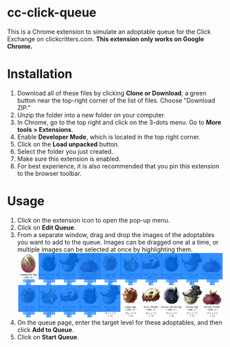 # cc-click-queue
This is a Chrome extension to simulate an adoptable queue for the Click Exchange on clickcritters.com. **This extension only works on Google Chrome.**
# Installation
1. Download all of these files by clicking **Clone or Download**, a green button near the top-right corner of the list of files. Choose "Download ZIP."
2. Unzip the folder into a new folder on your computer.
3. In Chrome, go to the top right and click on the 3-dots menu. Go to **More tools > Extensions**.
4. Enable **Developer Mode**, which is located in the top right corner.
5. Click on the **Load unpacked** button.
6. Select the folder you just created.
7. Make sure this extension is enabled.
8. For best experience, it is also recommended that you pin this extension to the browser toolbar.
# Usage
1. Click on the extension icon to open the pop-up menu.
2. Click on **Edit Queue**.
3. From a separate window, drag and drop the images of the adoptables you want to add to the queue. Images can be dragged one at a time, or multiple images can be selected at once by highlighting them.
![Selecting multiple images](./readme-img1.png)
4. On the queue page, enter the target level for these adoptables, and then click **Add to Queue**.
5. Click on **Start Queue**.
